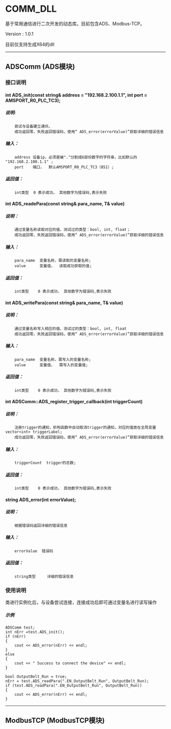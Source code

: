 # COMM_DLL

基于常用通信进行二次开发的动态库。目前包含ADS、Modbus-TCP。

Version : 1.0.1

目前仅支持生成X64的dll

***
## ADSComm (ADS模块)
### 接口说明
####  int ADS_init(const string& address = "192.168.2.100.1.1", int port = AMSPORT_R0_PLC_TC3);
##### 说明:
		尝试与设备建立通讯，
		成功返回零，失败返回错误码，使用“ ADS_error(errorValue)”获取详细的错误信息
##### 输入：
		address 设备ip，必须是被"."分割成6部份数字的字符串，比如默认的 "192.168.2.100.1.1" ;
		port	端口，  默认AMSPORT_R0_PLC_TC3（851）;
##### 返回值：
		int类型  0 表示成功， 其他数字为错误码,表示失败


#### int ADS_readePara(const string& para_name, T& value)
##### 说明：
		通过变量名称读取对应的值，测试过的类型：bool, int, float；
		成功返回零，失败返回错误码，使用“ ADS_error(errorValue)”获取详细的错误信息
##### 输入：
		para_name  变量名称，需读取的变量名称;
		value	   变量值，  读取成功获取的值;
##### 返回值：
		int类型	 0 表示成功， 其他数字为错误码,表示失败


#### int ADS_writePara(const string& para_name, T& value)
##### 说明：
		通过变量名称写入相应的值，测试过的类型：bool, int, float
		成功返回零，失败返回错误码，使用“ ADS_error(errorValue)”获取详细的错误信息
##### 输入：
		para_name  变量名称，需写入的变量名称;
		value	   变量值，  需写入的变量值;
##### 返回值：
		int类型	 0 表示成功， 其他数字为错误码,表示失败	


#### int ADSComm::ADS_register_trigger_callback(int triggerCount)
##### 说明：
		注册trigger的通知，析构函数中自动取消trigger的通知，对应的值放在全局变量 vector<int> triggerLabel;
		成功返回零，失败返回错误码，使用“ ADS_error(errorValue)”获取详细的错误信息
##### 输入：
		triggerCount  trigger的总数;
		
##### 返回值：
		int类型	 0 表示成功， 其他数字为错误码,表示失败	
		

#### string ADS_error(int errorValue);
##### 说明：
		根据错误码返回详细的错误信息
##### 输入：
		errorValue  错误码
##### 返回值：
		string类型	 详细的错误信息

### 使用说明
类进行实例化后，与设备尝试连接，连接成功后即可通过变量名进行读写操作

##### 示例
	ADSComm test;
	int nErr =test.ADS_init();
	if (nErr)
	{
		cout << ADS_error(nErr) << endl;
	}
	else
	{
		cout << " Success to connect the device" << endl;
	}

	bool OutputBelt_Run = true;
	nErr = test.ADS_readPara(".EN_OutputBelt_Run", OutputBelt_Run);
	if (test.ADS_readPara(".EN_OutputBelt_Run", OutputBelt_Run))
	{
		cout << ADS_error(nErr) << endl;
	}
***
## ModbusTCP (ModbusTCP模块)